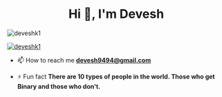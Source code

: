 <h1 align="center">Hi 👋, I'm Devesh </h1>

<p align="left"> <img src="https://komarev.com/ghpvc/?username=deveshk1&label=Profile%20views&color=0e75b6&style=flat" alt="deveshk1" /> </p>

<p align="left"> <a href="https://github.com/ryo-ma/github-profile-trophy"><img src="https://github-profile-trophy.vercel.app/?username=deveshk1" alt="deveshk1" /></a> </p>

- 📫 How to reach me **devesh9494@gmail.com**


- ⚡ Fun fact **There are 10 types of people in the world. Those who get Binary and those who don't.**
 
